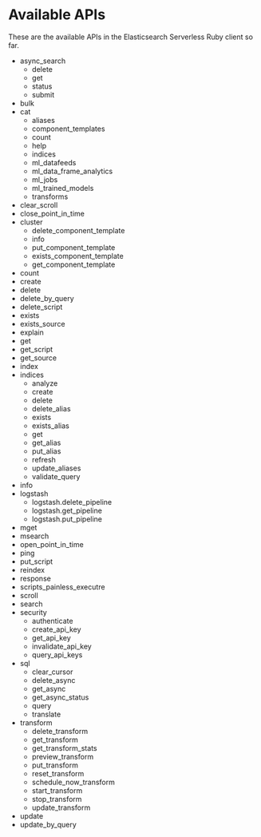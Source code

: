 # Available APIs

These are the available APIs in the Elasticsearch Serverless Ruby client so far.

* async_search
  * delete
  * get
  * status
  * submit
* bulk
* cat
  * aliases
  * component_templates
  * count
  * help
  * indices
  * ml_datafeeds
  * ml_data_frame_analytics
  * ml_jobs
  * ml_trained_models
  * transforms
* clear_scroll
* close_point_in_time
* cluster
  * delete_component_template
  * info
  * put_component_template
  * exists_component_template
  * get_component_template
* count
* create
* delete
* delete_by_query
* delete_script
* exists
* exists_source
* explain
* get
* get_script
* get_source
* index
* indices
  * analyze
  * create
  * delete
  * delete_alias
  * exists
  * exists_alias
  * get
  * get_alias
  * put_alias
  * refresh
  * update_aliases
  * validate_query
* info
* logstash
  * logstash.delete_pipeline
  * logstash.get_pipeline
  * logstash.put_pipeline
* mget
* msearch
* open_point_in_time
* ping
* put_script
* reindex
* response
* scripts_painless_executre
* scroll
* search
* security
  * authenticate
  * create_api_key
  * get_api_key
  * invalidate_api_key
  * query_api_keys
* sql
  * clear_cursor
  * delete_async
  * get_async
  * get_async_status
  * query
  * translate
* transform
  * delete_transform
  * get_transform
  * get_transform_stats
  * preview_transform
  * put_transform
  * reset_transform
  * schedule_now_transform
  * start_transform
  * stop_transform
  * update_transform
* update
* update_by_query
